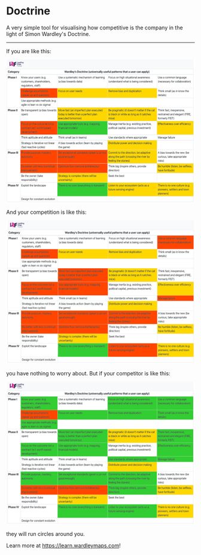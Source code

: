 # Doctrine

A very simple tool for visualising how competitive is the company in the light of Simon Wardley's Doctrine.


---

 If you are like this:
 
 ![Your assessment](you.png)
 
 
 And your competition is like this:
 
 ![Your competitor assessment](worse.png)
 
 you have nothing to worry about. But if your competitor is like this:
 
 ![Your competitor assessment](better.png)
 
 they will run circles around you.
 
 Learn more at https://learn.wardleymaps.com!